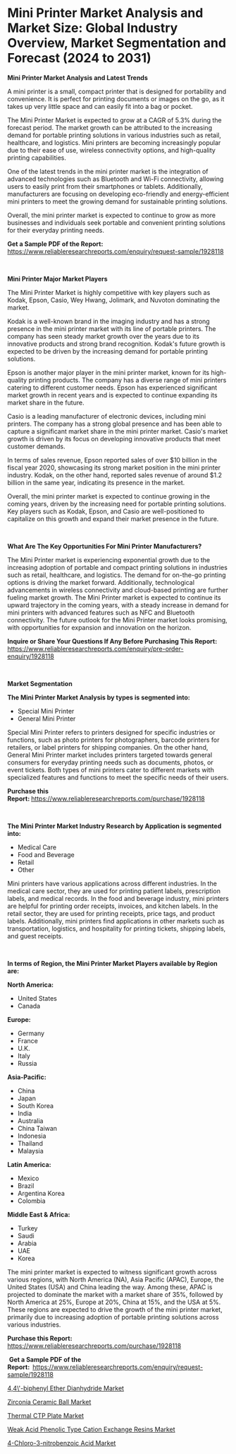 <p><h1>Mini Printer Market Analysis and Market Size: Global Industry Overview, Market Segmentation and Forecast (2024 to 2031)</h1></p><p><strong>Mini Printer Market Analysis and Latest Trends</strong></p>
<p><p>A mini printer is a small, compact printer that is designed for portability and convenience. It is perfect for printing documents or images on the go, as it takes up very little space and can easily fit into a bag or pocket.</p><p>The Mini Printer Market is expected to grow at a CAGR of 5.3% during the forecast period. The market growth can be attributed to the increasing demand for portable printing solutions in various industries such as retail, healthcare, and logistics. Mini printers are becoming increasingly popular due to their ease of use, wireless connectivity options, and high-quality printing capabilities.</p><p>One of the latest trends in the mini printer market is the integration of advanced technologies such as Bluetooth and Wi-Fi connectivity, allowing users to easily print from their smartphones or tablets. Additionally, manufacturers are focusing on developing eco-friendly and energy-efficient mini printers to meet the growing demand for sustainable printing solutions.</p><p>Overall, the mini printer market is expected to continue to grow as more businesses and individuals seek portable and convenient printing solutions for their everyday printing needs.</p></p>
<p><strong>Get a Sample PDF of the Report:&nbsp;</strong> <a href="https://www.reliableresearchreports.com/enquiry/request-sample/1928118">https://www.reliableresearchreports.com/enquiry/request-sample/1928118</a></p>
<p>&nbsp;</p>
<p><strong>Mini Printer Major Market Players</strong></p>
<p><p>The Mini Printer Market is highly competitive with key players such as Kodak, Epson, Casio, Wey Hwang, Jolimark, and Nuvoton dominating the market. </p><p>Kodak is a well-known brand in the imaging industry and has a strong presence in the mini printer market with its line of portable printers. The company has seen steady market growth over the years due to its innovative products and strong brand recognition. Kodak's future growth is expected to be driven by the increasing demand for portable printing solutions.</p><p>Epson is another major player in the mini printer market, known for its high-quality printing products. The company has a diverse range of mini printers catering to different customer needs. Epson has experienced significant market growth in recent years and is expected to continue expanding its market share in the future.</p><p>Casio is a leading manufacturer of electronic devices, including mini printers. The company has a strong global presence and has been able to capture a significant market share in the mini printer market. Casio's market growth is driven by its focus on developing innovative products that meet customer demands.</p><p>In terms of sales revenue, Epson reported sales of over $10 billion in the fiscal year 2020, showcasing its strong market position in the mini printer industry. Kodak, on the other hand, reported sales revenue of around $1.2 billion in the same year, indicating its presence in the market.</p><p>Overall, the mini printer market is expected to continue growing in the coming years, driven by the increasing need for portable printing solutions. Key players such as Kodak, Epson, and Casio are well-positioned to capitalize on this growth and expand their market presence in the future.</p></p>
<p>&nbsp;</p>
<p><strong>What Are The Key Opportunities For Mini Printer Manufacturers?</strong></p>
<p><p>The Mini Printer market is experiencing exponential growth due to the increasing adoption of portable and compact printing solutions in industries such as retail, healthcare, and logistics. The demand for on-the-go printing options is driving the market forward. Additionally, technological advancements in wireless connectivity and cloud-based printing are further fueling market growth. The Mini Printer market is expected to continue its upward trajectory in the coming years, with a steady increase in demand for mini printers with advanced features such as NFC and Bluetooth connectivity. The future outlook for the Mini Printer market looks promising, with opportunities for expansion and innovation on the horizon.</p></p>
<p><strong>Inquire or Share Your Questions If Any Before Purchasing This Report:</strong> <a href="https://www.reliableresearchreports.com/enquiry/pre-order-enquiry/1928118">https://www.reliableresearchreports.com/enquiry/pre-order-enquiry/1928118</a></p>
<p>&nbsp;</p>
<p><strong>Market Segmentation</strong></p>
<p><strong>The Mini Printer Market Analysis by types is segmented into:</strong></p>
<p><ul><li>Special Mini Printer</li><li>General Mini Printer</li></ul></p>
<p><p>Special Mini Printer refers to printers designed for specific industries or functions, such as photo printers for photographers, barcode printers for retailers, or label printers for shipping companies. On the other hand, General Mini Printer market includes printers targeted towards general consumers for everyday printing needs such as documents, photos, or event tickets. Both types of mini printers cater to different markets with specialized features and functions to meet the specific needs of their users.</p></p>
<p><strong>Purchase this Report:&nbsp;</strong><a href="https://www.reliableresearchreports.com/purchase/1928118">https://www.reliableresearchreports.com/purchase/1928118</a></p>
<p>&nbsp;</p>
<p><strong>The Mini Printer Market Industry Research by Application is segmented into:</strong></p>
<p><ul><li>Medical Care</li><li>Food and Beverage</li><li>Retail</li><li>Other</li></ul></p>
<p><p>Mini printers have various applications across different industries. In the medical care sector, they are used for printing patient labels, prescription labels, and medical records. In the food and beverage industry, mini printers are helpful for printing order receipts, invoices, and kitchen labels. In the retail sector, they are used for printing receipts, price tags, and product labels. Additionally, mini printers find applications in other markets such as transportation, logistics, and hospitality for printing tickets, shipping labels, and guest receipts.</p></p>
<p>&nbsp;</p>
<p><strong>In terms of Region, the Mini Printer Market Players available by Region are:</strong></p>
<p>
    <p> <strong> North America: </strong>
        <ul>
            <li>United States</li>
            <li>Canada</li>
        </ul>
        </p> 
    <p> <strong> Europe: </strong>
        <ul>
            <li>Germany</li>
            <li>France</li>
            <li>U.K.</li>
            <li>Italy</li>
            <li>Russia</li>
        </ul>
        </p> 
    <p> <strong> Asia-Pacific: </strong>
        <ul>
            <li>China</li>
            <li>Japan</li>
            <li>South Korea</li>
            <li>India</li>
            <li>Australia</li>
            <li>China Taiwan</li>
            <li>Indonesia</li>
            <li>Thailand</li>
            <li>Malaysia</li>
        </ul>
        </p> 
    <p> <strong> Latin America: </strong>
        <ul>
            <li>Mexico</li>
            <li>Brazil</li>
            <li>Argentina Korea</li>
            <li>Colombia</li>
        </ul>
        </p> 
    <p> <strong> Middle East & Africa: </strong>
        <ul>
            <li>Turkey</li>
            <li>Saudi</li>
            <li>Arabia</li>
            <li>UAE</li>
            <li>Korea</li>
        </ul>
    </p>
    </p>
<p><p>The mini printer market is expected to witness significant growth across various regions, with North America (NA), Asia Pacific (APAC), Europe, the United States (USA) and China leading the way. Among these, APAC is projected to dominate the market with a market share of 35%, followed by North America at 25%, Europe at 20%, China at 15%, and the USA at 5%. These regions are expected to drive the growth of the mini printer market, primarily due to increasing adoption of portable printing solutions across various industries.</p></p>
<p><strong>Purchase this Report: </strong><a href="https://www.reliableresearchreports.com/purchase/1928118">https://www.reliableresearchreports.com/purchase/1928118</a></p>
<p>&nbsp;<strong>Get a Sample PDF of the Report:&nbsp;&nbsp;</strong><a href="https://www.reliableresearchreports.com/enquiry/request-sample/1928118">https://www.reliableresearchreports.com/enquiry/request-sample/1928118</a></p>
<p><strong></strong></p>
<p><p><a href="https://faithful-glue-af3.notion.site/4-4-biphenyl-Ether-Dianhydride-Market-Share-Market-New-Trends-Analysis-Report-By-Type-By-Applic-8f5a513ff62643bdb5825c5c26785461">4,4\'-biphenyl Ether Dianhydride Market</a></p><p><a href="https://view.publitas.com/reportprime-1/zirconia-ceramic-ball-market-size-evaluating-its-market-trends-growth-and-projections-2024-2031/">Zirconia Ceramic Ball Market</a></p><p><a href="https://github.com/mancsybtousav/Market-Research-Report-List-1/blob/main/thermal-ctp-plate-market.md">Thermal CTP Plate Market</a></p><p><a href="https://issuu.com/reportprime-2/docs/weak-acid-phenolic-type-cation-exchange-resins-mar">Weak Acid Phenolic Type Cation Exchange Resins Market</a></p><p><a href="https://chivalrous-flock-a86.notion.site/4-Chloro-3-nitrobenzoic-Acid-Market-Growth-Market-Trends-COVID-19-Impact-and-Forecasts-for-period-8140c927475c4ec2aa9d59e9fcfcdba8">4-Chloro-3-nitrobenzoic Acid Market</a></p></p>